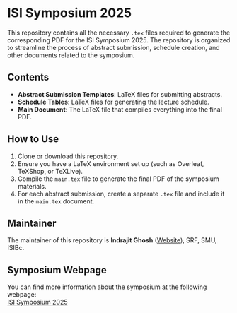 # ISI Symposium 2025

This repository contains all the necessary `.tex` files required to generate the corresponding PDF for the ISI Symposium 2025. The repository is organized to streamline the process of abstract submission, schedule creation, and other documents related to the symposium.

## Contents
- **Abstract Submission Templates**: LaTeX files for submitting abstracts.
- **Schedule Tables**: LaTeX files for generating the lecture schedule.
- **Main Document**: The LaTeX file that compiles everything into the final PDF.

## How to Use
1. Clone or download this repository.
2. Ensure you have a LaTeX environment set up (such as Overleaf, TeXShop, or TeXLive).
3. Compile the `main.tex` file to generate the final PDF of the symposium materials.
4. For each abstract submission, create a separate `.tex` file and include it in the `main.tex` document.

## Maintainer
The maintainer of this repository is **Indrajit Ghosh** ([Website](https://indrajitghosh.onrender.com/)), SRF, SMU, ISIBc.

## Symposium Webpage
You can find more information about the symposium at the following webpage:  
[ISI Symposium 2025](https://indrajitghosh.onrender.com/misc/isi_symposium_25)

